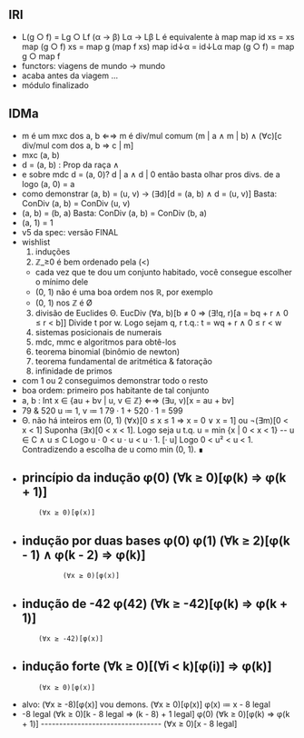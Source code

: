 ## IRI
- L(g ○ f) = Lg ○ Lf
   (α → β)   Lα → Lβ
  L é equivalente à map
  map id xs = xs
  map (g ○ f) xs = map g (map f xs)
  map id↓α = id↓Lα
  map (g ○ f) = map g ○ map f
- functors: viagens de mundo → mundo
- acaba antes da viagem ...
- módulo finalizado

## IDMa
- m é um mxc dos a, b ⇐⇒ m é div/mul comum (m | a ∧ m | b) ∧ (∀c)[c div/mul com dos a, b ⇒ c | m]
- mxc (a, b)
- d = (a, b) : Prop da raça ∧
- e sobre mdc d = (a, 0)?
  d | a ∧ d | 0
  então basta olhar pros divs. de a
  logo (a, 0) = a
- como demonstrar (a, b) = (u, v) → (∃d)[d = (a, b) ∧ d = (u, v)]
  Basta: ConDiv (a, b) = ConDiv (u, v)
- (a, b) = (b, a)
  Basta: ConDiv (a, b) = ConDiv (b, a)
- (a, 1) = 1
- v5 da spec: versão FINAL
- wishlist
  1. induções
  2. ℤ_≥0 é bem ordenado pela (<)
    - cada vez que te dou um conjunto habitado, você consegue escolher o mínimo dele
    - (0, 1) não é uma boa ordem nos ℝ, por exemplo
    - (0, 1) nos ℤ é Ø
  3. divisão de Euclides
    Θ. EucDiv (∀a, b)[b ≠ 0 ⇒ (∃!q, r)[a = bq + r ∧ 0 ≤ r < b]]
      Divide t por w.
      Logo sejam q, r t.q.: t = wq + r ∧ 0 ≤ r < w
  4. sistemas posicionais de numerais
  5. mdc, mmc e algoritmos para obtê-los
  6. teorema binomial (binômio de newton)
  7. teorema fundamental de aritmética & fatoração
  8. infinidade de primos
- com 1 ou 2 conseguimos demonstrar todo o resto
- boa ordem: primeiro pos habitante de tal conjunto
- a, b : Int
  x ∈ {au + bv | u, v ∈ ℤ} ⇐⇒ (∃u, v)[x = au + bv]
- 79 & 520
  u ≔ 1, v ≔ 1
  79 · 1 + 520 · 1 = 599
- Θ. não há inteiros em (0, 1)
  (∀x)[0 ≤ x ≤ 1 ⇒ x = 0 ∨ x = 1] ou ¬(∃m)[0 < x < 1]
  Suponha (∃x)[0 < x < 1].
  Logo seja u t.q. u = min {x | 0 < x < 1} -- u ∈ C ∧ u ≤ C
  Logo u · 0 < u · u < u · 1.    [· u]
  Logo 0 < u² < u < 1.
  Contradizendo a escolha de u como min (0, 1).
  ∎
- princípio da indução
  φ(0)  (∀k ≥ 0)[φ(k) ⇒ φ(k + 1)]
  -------------------------------
          (∀x ≥ 0)[φ(x)]
- indução por duas bases
  φ(0)  φ(1)  (∀k ≥ 2)[φ(k - 1) ∧ φ(k - 2) ⇒ φ(k)]
  ------------------------------------------------
                (∀x ≥ 0)[φ(x)]
- indução de -42
  φ(42)  (∀k ≥ -42)[φ(k) ⇒ φ(k + 1)]
  ----------------------------------
          (∀x ≥ -42)[φ(x)]
- indução forte
  (∀k ≥ 0)[(∀i < k)[φ(i)] ⇒ φ(k)]
  -------------------------------
          (∀x ≥ 0)[φ(x)]

- alvo: (∀x ≥ -8)[φ(x)]
  vou demons. (∀x ≥ 0)[φ(x)]
  φ(x) ≔ x - 8 legal
- -8 legal  (∀k ≥ 0)[k - 8 legal ⇒ (k - 8) + 1 legal]
      φ(0)  (∀k ≥ 0)[φ(k) ⇒ φ(k + 1)]
      ---------------------------------
            (∀x ≥ 0)[x - 8 legal]
